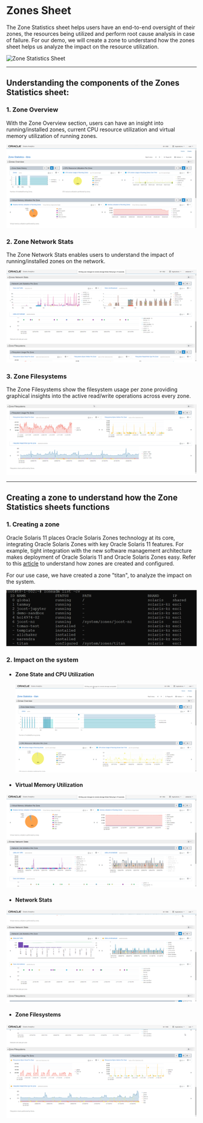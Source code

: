 # Zones Sheet

The Zone Statistics sheet helps users have an end-to-end oversight of their zones, the resources being utilized and perform root cause analysis in case of failure. For our demo, we will create a zone to understand how the zones sheet helps us analyze the impact on the resource utilization.

![Zone Statistics Sheet](Images/zones_sheet.gif)



------

## Understanding the components of the Zones Statistics sheet:

### 1. Zone Overview	

With the Zone Overview section, users can have an insight into running/installed zones, current CPU resource utilization and virtual memory utilization of running zones.

![Zone Overview](Images/zonestats_libra.png)

### 2. Zone Network Stats

The Zone Network Stats enables users to understand the impact of running/installed zones on the network.

![Zone Network Stats](Images/network_stats_notitan.png)

### 3. Zone Filesystems

The Zone Filesystems show the filesystem usage per zone providing graphical insights into the active read/write operations across every zone.

![FileSystem Stats](Images/filesystem_stats_notitan.png)

------

## Creating a zone to understand how the Zone Statistics sheets functions 

### 1. Creating a zone

Oracle Solaris 11 places Oracle Solaris Zones technology at its core, integrating Oracle Solaris Zones with key Oracle Solaris 11 features. For example, tight integration with the new software management architecture makes deployment of Oracle Solaris 11 and Oracle Solaris Zones easy. Refer to this [article](https://www.oracle.com/technical-resources/articles/it-infrastructure/o11-092-s11-zones-intro.html) to understand how zones are created and configured.

For our use case, we have created a zone "titan", to analyze the impact on the system.

![Zone Configuration](Images/zonecfg_titan.png)

### 2. Impact on  the system

- #### Zone State and CPU Utilization

  ![Zone Stats](Images/zonestats_titan.png)

- #### Virtual Memory Utilization

![Virtmem Stats](Images/virtmem_stats_titan.png)

- #### Network Stats

![Network Stats](Images/network_stats_titan.png)

- #### Zone Filesystems

![Filesystem Stats](Images/filesystem_stats_titan.png)

